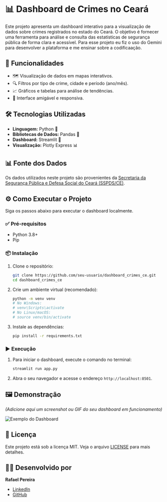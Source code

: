 # 📊 Dashboard de Crimes no Ceará

Este projeto apresenta um dashboard interativo para a visualização de dados sobre crimes registrados no estado do Ceará. O objetivo é fornecer uma ferramenta para análise e consulta das estatísticas de segurança pública de forma clara e acessível. Para esse projeto eu fiz o uso do Gemini para desenvolver a plataforma e me ensinar sobre a codificaação.

## 🚀 Funcionalidades

-   🗺️ Visualização de dados em mapas interativos.
-   🔍 Filtros por tipo de crime, cidade e período (ano/mês).
-   📈 Gráficos e tabelas para análise de tendências.
-   📱 Interface amigável e responsiva.

## 🛠️ Tecnologias Utilizadas

-   **Linguagem:** Python 🐍
-   **Bibliotecas de Dados:** Pandas 🐼
-   **Dashboard:** Streamlit 🎈
-   **Visualização:** Plotly Express 📊

## 📊 Fonte dos Dados

Os dados utilizados neste projeto são provenientes da [Secretaria da Segurança Pública e Defesa Social do Ceará (SSPDS/CE)](https://www.sspds.ce.gov.br/estatisticas/).

## ⚙️ Como Executar o Projeto

Siga os passos abaixo para executar o dashboard localmente.

### ✅ Pré-requisitos

-   Python 3.8+
-   Pip

### 📦 Instalação

1.  Clone o repositório:
    ```bash
    git clone https://github.com/seu-usuario/dashboard_crimes_ce.git
    cd dashboard_crimes_ce
    ```

2.  Crie um ambiente virtual (recomendado):
    ```bash
    python -m venv venv
    # No Windows:
    # venv\Scripts\activate
    # No Linux/macOS:
    # source venv/bin/activate
    ```

3.  Instale as dependências:
    ```bash
    pip install -r requirements.txt
    ```

### ▶️ Execução

1.  Para iniciar o dashboard, execute o comando no terminal:
    ```bash
    streamlit run app.py
    ```

2.  Abra o seu navegador e acesse o endereço `http://localhost:8501`.

## 🖼️ Demonstração

*(Adicione aqui um screenshot ou GIF do seu dashboard em funcionamento)*

![Exemplo do Dashboard](C:\Users\Windows11\Desktop\Projetos\dashboard_crimes_ce\01.png)

## 📄 Licença

Este projeto está sob a licença MIT. Veja o arquivo [LICENSE](LICENSE) para mais detalhes.



## 👨‍💻 Desenvolvido por

**Rafael Pereira**

-   [LinkedIn](www.linkedin.com/in/rafael-pereira-9306a4107)
-   [GitHub](https://github.com/rafaelp89)